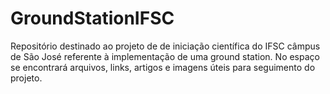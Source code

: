 # GroundStationIFSC
Repositório destinado ao projeto de de iniciação científica do IFSC câmpus de São José referente à implementação de uma ground station. No espaço se encontrará arquivos, links, artigos e imagens úteis para seguimento do projeto.
